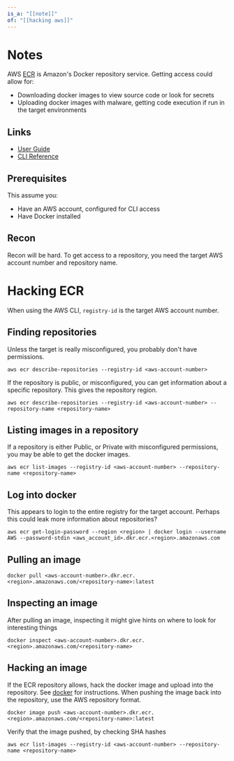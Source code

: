 ```yaml
---
is_a: "[[note]]"
of: "[[hacking aws]]"
---
```

# Notes
AWS [ECR](https://docs.aws.amazon.com/AmazonECR/latest/userguide/what-is-ecr.html) is Amazon's Docker repository service. Getting access could allow for:
* Downloading docker images to view source code or look for secrets
* Uploading docker images with malware, getting code execution if run in the target environments

## Links
* [User Guide](https://docs.aws.amazon.com/AmazonECR/latest/userguide/what-is-ecr.html)
* [CLI Reference](https://docs.aws.amazon.com/cli/latest/reference/ecr/index.html#cli-aws-ecr)

## Prerequisites
This assume you:
* Have an AWS account, configured for CLI access
* Have Docker installed

## Recon
Recon will be hard. To get access to a repository, you need the target AWS account number and repository name.

# Hacking ECR
When using the AWS CLI, ```registry-id``` is the target AWS account number. 

## Finding repositories
Unless the target is really misconfigured, you probably don't have permissions.

```aws ecr describe-repositories --registry-id <aws-account-number>```

If the repository is public, or misconfigured, you can get information about a specific repository. This gives the repository region.

```aws ecr describe-repositories --registry-id <aws-account-number> --repository-name <repository-name>```

## Listing images in a repository
If a repository is either Public, or Private with misconfigured permissions, you may be able to get the docker images.

```aws ecr list-images --registry-id <aws-account-number> --repository-name <repository-name>```

## Log into docker
This appears to login to the entire registry for the target account. Perhaps this could leak more information about repositories?
```
aws ecr get-login-password --region <region> | docker login --username AWS --password-stdin <aws_account_id>.dkr.ecr.<region>.amazonaws.com
```

## Pulling an image
```docker pull <aws-account-number>.dkr.ecr.<region>.amazonaws.com/<repository-name>:latest```

## Inspecting an image
After pulling an image, inspecting it might give hints on where to look for interesting things

```docker inspect <aws-account-number>.dkr.ecr.<region>.amazonaws.com/<repository-name>```

## Hacking an image
If the ECR repository allows, hack the docker image and upload into the repository. See [docker](shared/hacking/docker.md) for instructions. When pushing the image back into the repository, use the AWS repository format.

```
docker image push <aws-account-number>.dkr.ecr.<region>.amazonaws.com/<repository-name>:latest
```

Verify that the image pushed, by checking SHA hashes

```aws ecr list-images --registry-id <aws-account-number> --repository-name <repository-name>```

